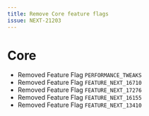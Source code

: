 ```yaml
---
title: Remove Core feature flags
issue: NEXT-21203
---
```

# Core
* Removed Feature Flag `PERFORMANCE_TWEAKS`
* Removed Feature Flag `FEATURE_NEXT_16710`
* Removed Feature Flag `FEATURE_NEXT_17276`
* Removed Feature Flag `FEATURE_NEXT_16155`
* Removed Feature Flag `FEATURE_NEXT_13410`
